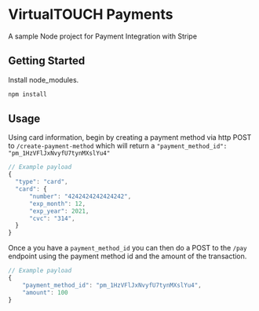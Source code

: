# VirtualTOUCH Payments

A sample Node project for Payment Integration with Stripe

## Getting Started

Install node_modules.

```bash
npm install
```

## Usage

Using card information, begin by creating a payment method via http POST to `/create-payment-method` which will return a `"payment_method_id": "pm_1HzVFlJxNvyfU7tynMXslYu4"`

```javascript 
// Example payload
{
  "type": "card",
  "card": {
      "number": "4242424242424242",
      "exp_month": 12,
      "exp_year": 2021,
      "cvc": "314",
  }
}
```
Once a you have a `payment_method_id` you can then do a POST to the `/pay` endpoint using the payment method id and the amount of the transaction.

```javascript
// Example payload
{
    "payment_method_id": "pm_1HzVFlJxNvyfU7tynMXslYu4",
    "amount": 100
}
```


